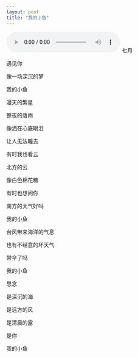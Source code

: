 ```yaml
---
layout: post
title: "我的小鱼"
---
```

<audio src="https://iwait.me/assets/imgs/欧得洋 - 孤单北半球.mp3" controls autoplay="true"></audio>
七月

遇见你

像一场深沉的梦

我的小鱼
    
    

漫天的繁星

整夜的落雨

像洒在心底眼泪

让人无法睡去
   
   



有时我也看云

北方的云

像白色棉花糖

有时也想问你

南方的天气好吗

我的小鱼
    
    



台风带来海洋的气息

也有不经意的坏天气

带伞了吗

我的小鱼
    
    



思念 

是深沉的海

是远方的风

是清晨的露
    
    



是你

我的小鱼


